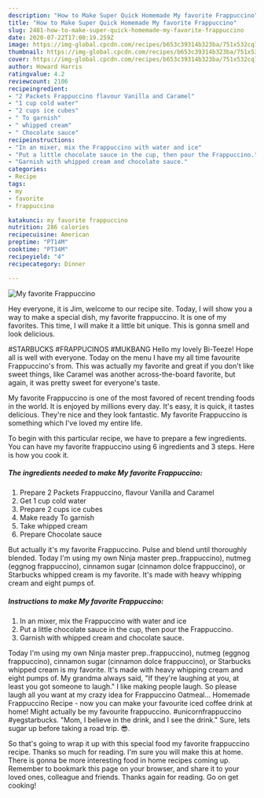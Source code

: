 ```yaml
---
description: "How to Make Super Quick Homemade My favorite Frappuccino"
title: "How to Make Super Quick Homemade My favorite Frappuccino"
slug: 2481-how-to-make-super-quick-homemade-my-favorite-frappuccino
date: 2020-07-22T17:00:19.259Z
image: https://img-global.cpcdn.com/recipes/b653c39314b323ba/751x532cq70/my-favorite-frappuccino-recipe-main-photo.jpg
thumbnail: https://img-global.cpcdn.com/recipes/b653c39314b323ba/751x532cq70/my-favorite-frappuccino-recipe-main-photo.jpg
cover: https://img-global.cpcdn.com/recipes/b653c39314b323ba/751x532cq70/my-favorite-frappuccino-recipe-main-photo.jpg
author: Howard Harris
ratingvalue: 4.2
reviewcount: 2106
recipeingredient:
- "2 Packets Frappuccino flavour Vanilla and Caramel"
- "1 cup cold water"
- "2 cups ice cubes"
- " To garnish"
- " whipped cream"
- " Chocolate sauce"
recipeinstructions:
- "In an mixer, mix the Frappuccino with water and ice"
- "Put a little chocolate sauce in the cup, then pour the Frappuccino."
- "Garnish with whipped cream and chocolate sauce."
categories:
- Recipe
tags:
- my
- favorite
- frappuccino

katakunci: my favorite frappuccino 
nutrition: 286 calories
recipecuisine: American
preptime: "PT14M"
cooktime: "PT34M"
recipeyield: "4"
recipecategory: Dinner

---
```



![My favorite Frappuccino](https://img-global.cpcdn.com/recipes/b653c39314b323ba/751x532cq70/my-favorite-frappuccino-recipe-main-photo.jpg)

Hey everyone, it is Jim, welcome to our recipe site. Today, I will show you a way to make a special dish, my favorite frappuccino. It is one of my favorites. This time, I will make it a little bit unique. This is gonna smell and look delicious.

#STARBUCKS #FRAPPUCINOS #MUKBANG Hello my lovely Bi-Teeze! Hope all is well with everyone. Today on the menu I have my all time favourite Frappuccino&#39;s from. This was actually my favorite and great if you don&#39;t like sweet things, like Caramel was another across-the-board favorite, but again, it was pretty sweet for everyone&#39;s taste.

My favorite Frappuccino is one of the most favored of recent trending foods in the world. It is enjoyed by millions every day. It's easy, it is quick, it tastes delicious. They're nice and they look fantastic. My favorite Frappuccino is something which I've loved my entire life.


To begin with this particular recipe, we have to prepare a few ingredients. You can have my favorite frappuccino using 6 ingredients and 3 steps. Here is how you cook it.

<!--inarticleads1-->

##### The ingredients needed to make My favorite Frappuccino:

1. Prepare 2 Packets Frappuccino, flavour Vanilla and Caramel
1. Get 1 cup cold water
1. Prepare 2 cups ice cubes
1. Make ready  To garnish
1. Take  whipped cream
1. Prepare  Chocolate sauce


But actually it&#39;s my favorite Frappuccino. Pulse and blend until thoroughly blended. Today I&#39;m using my own Ninja master prep..frappuccino), nutmeg (eggnog frappuccino), cinnamon sugar (cinnamon dolce frappuccino), or Starbucks whipped cream is my favorite. It&#39;s made with heavy whipping cream and eight pumps of. 

<!--inarticleads2-->

##### Instructions to make My favorite Frappuccino:

1. In an mixer, mix the Frappuccino with water and ice
1. Put a little chocolate sauce in the cup, then pour the Frappuccino.
1. Garnish with whipped cream and chocolate sauce.


Today I&#39;m using my own Ninja master prep..frappuccino), nutmeg (eggnog frappuccino), cinnamon sugar (cinnamon dolce frappuccino), or Starbucks whipped cream is my favorite. It&#39;s made with heavy whipping cream and eight pumps of. My grandma always said, &#34;If they&#39;re laughing at you, at least you got someone to laugh.&#34; I like making people laugh. So please laugh all you want at my crazy idea for Frappuccino Oatmeal… Homemade Frappuccino Recipe - now you can make your favourite iced coffee drink at home! Might actually be my favourite frappuccino. #unicornfrappuccino #yegstarbucks. &#34;Mom, I believe in the drink, and I see the drink.&#34; Sure, lets sugar up before taking a road trip. 😎. 

So that's going to wrap it up with this special food my favorite frappuccino recipe. Thanks so much for reading. I'm sure you will make this at home. There is gonna be more interesting food in home recipes coming up. Remember to bookmark this page on your browser, and share it to your loved ones, colleague and friends. Thanks again for reading. Go on get cooking!
